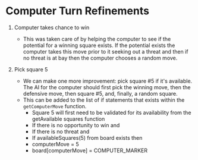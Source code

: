 # Computer Turn Refinements

1. Computer takes chance to win
   - This was taken care of by helping the computer to see if the potential for a winning square exists. If the potential exists the computer takes this move prior to it seeking out a threat and then if no threat is at bay then the computer chooses a random move.

2. Pick square 5
   - We can make one more improvement: pick square #5 if it's available. The AI for the computer should first pick the winning move, then the defensive move, then square #5, and, finally, a random square.
   - This can be added to the list of if statements that exists within the `getComputerMove` function. 
     - Square 5 will first need to be validated for its availability from the getAvailable squares function
     - If there is no opportunity to win and
     - If there is no threat and
     - If availableSquares(5) from board exists then
     - computerMove = 5
     - board[computerMove] = COMPUTER_MARKER


<br>